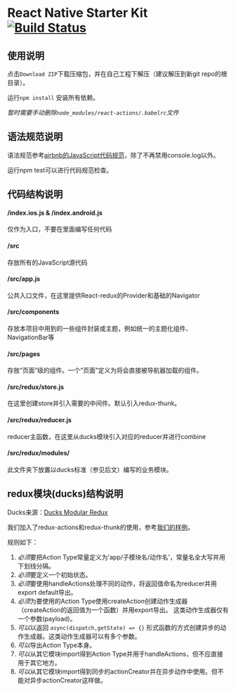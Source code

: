 React Native Starter Kit [![Build Status](https://travis-ci.org/reactnativecn/react-native-starter-kit.svg)](https://travis-ci.org/reactnativecn/react-native-starter-kit) 
===========

## 使用说明

点击`Download ZIP`下载压缩包，并在自己工程下解压（建议解压到新git repo的根目录）。

运行`npm install` 安装所有依赖。

_暂时需要手动删除`node_modules/react-actions/.babelrc`文件_
 
## 语法规范说明

语法规范参考[airbnb的JavaScript代码规范](https://github.com/airbnb/javascript)，除了不再禁用console.log以外。

运行npm test可以进行代码规范检查。

## 代码结构说明

#### /index.ios.js & /index.android.js

仅作为入口，不要在里面编写任何代码

#### /src

存放所有的JavaScript源代码

#### /src/app.js

公共入口文件，在这里提供React-redux的Provider和基础的Navigator

#### /src/components

存放本项目中用到的一些组件封装或主题，例如统一的主题化组件、NavigationBar等

#### /src/pages

存放“页面”级的组件。一个“页面”定义为将会直接被导航器加载的组件。

#### /src/redux/store.js

在这里创建store并引入需要的中间件。默认引入redux-thunk。

#### /src/redux/reducer.js

reducer主函数，在这里从ducks模块引入对应的reducer并进行combine

#### /src/redux/modules/

此文件夹下放置以ducks标准（参见后文）编写的业务模块。

## redux模块(ducks)结构说明

Ducks来源：[Ducks Modular Redux](https://github.com/erikras/ducks-modular-redux)

我们加入了redux-actions和redux-thunk的使用，参考[我们的样例](src/redux/modules/session.js)。

规则如下：

1. *必须*要把Action Type常量定义为'app/子模块名/动作名'，常量名全大写并用下划线分隔。
2. *必须*要定义一个初始状态。
3. *必须*要使用handleActions处理不同的动作，将返回值命名为reducer并用export default导出。
4. *必须*为要使用的Action Type使用createAction创建动作生成器（createAction的返回值为一个函数）并用export导出。
这类动作生成器仅有一个参数(payload)。
5. *可以*以返回 `async(dispatch,getState) => {}` 形式函数的方式创建异步的动作生成器。这类动作生成器可以有多个参数。
6. *可以*导出Action Type本身。
7. *可以*从其它模块import得到Action Type并用于handleActions，但不应直接用于其它地方。
8. *可以*从其它模块import得到同步的actionCreator并在异步动作中使用。但不能对异步actionCreator这样做。

